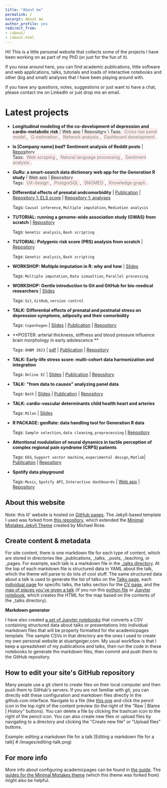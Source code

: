 ```yaml
---
title: "About me"
permalink: /
excerpt: About me
author_profile: yes
redirect_from:
- /about/
- /about.html
---
```


Hi! This is a little personal website that collects some of the projects I have been working on as part of my PhD (or just
for the fun of it).

If you nose around here, you can find academic publications, little software and web applications, talks, tutorials and 
loads of interactive notebooks and other (big and small) analyses that I have been playing around with.

If you have any questions, notes, suggestions or just want to have a chat, please contact me on LinkedIn or just drop me 
an email. 

Latest projects
======

- **Longitudinal modeling of the co-development of depression and cardio-metabolic risk** \|
  [Web app](https://longit-comorbidity.onrender.com) \| 
  [Repository](https://github.com/SereDef/comorb-longit-project) \\
  Tags: 
  <mark style="padding:3px 5px; background-color:#fdedec; color:grey"> Cross-lag panel model</mark>, 
  <mark style="padding:3px 5px; background-color:#fdedec; color:grey"> G-estimation</mark>, 
  <mark style="padding:3px 5px; background-color:#fdedec; color:grey"> Network analysis</mark>,
  <mark style="padding:3px 5px; background-color:#fdedec; color:grey"> Dashboard development</mark>.

- **Is [Company name] _bad_? Sentiment analysis of Reddit posts** \| 
  [Repository]() \
  Tags:
  <mark style="padding:3px 5px; background-color:#fdedec; color:grey"> Web scraping</mark>, 
  <mark style="padding:3px 5px; background-color:#fdedec; color:grey"> Natural language processing</mark>, 
  <mark style="padding:3px 5px; background-color:#fdedec; color:grey"> Sentiment analysis</mark>.

- **_GuRu_: a smart-search data dictionary web app for the Generation R study** \| 
  [Web app]() \| [Repository]() \
  Tags:
  <mark style="padding:3px 5px; background-color:#fdedec; color:grey"> UX-design</mark>, 
  <mark style="padding:3px 5px; background-color:#fdedec; color:grey"> PostgreSQL</mark>,
  <mark style="padding:3px 5px; background-color:#fdedec; color:grey"> SNOMED</mark>,
  <mark style="padding:3px 5px; background-color:#fdedec; color:grey"> Knowledge graph</mark>.

- **Differential effects of prenatal andcomorbidity** | [Publication]() | [Repository 1: ELS score]() | [Repository 1: analyses]()

  Tags: `Causal inference`, `Multiple imputation`, `Mediation analysis` 

- **TUTORIAL: running a genome-wide association study (GWAS) from scratch**  | [Repository]()

  Tags: `Genetic analysis`, `Bash scripting`
  
- **TUTORIAL: Polygenic risk score (PRS) analysis from scratch**  | [Repository]()

  Tags: `Genetic analysis`, `Bash scripting`

- **WORKSHOP: Multiple imputation in R: why and how** | [Slides]()

  Tags: `Multiple imputation`, `Data simualtion`, `Parallel processing` 

- **WORKSHOP: Gentle introduction to Git and GitHub for bio-medical researchers** | [Slides]()

  Tags: `Git`, `GitHub`, `version control`
  
- **TALK: Differential effects of prenatal and postnatal stress on depression symptoms, adiposity and their comorbidity**

  Tags: `Copenhagen` | [Slides]() | [Publication]() | [Repository]()

- **POSTER: arterial thickness, stiffness and blood pressure influence brain morphology in early adolescence **

  Tags: `OHBM 2023` | [pdf]() | [Publication]() | [Repository]()
  
- **TALK: Early-life stress score: multi-cohort data harmonization and integration**

  Tags: `Online EC` | [Slides]() | [Publication]() | [Repository]()

- **TALK: "from data to causes" analyzing panel data**

  Tags: `Bath` | [Slides]() | [Publication]() | [Repository]()

- **TALK: cardio-vascular determinants child health heart and arteries**

  Tags: `Milan` | [Slides]()

- **R PACKAGE: genRate: data handling tool for Generation R data**

  Tags: `Sample selection`, `data cleaning`, `preprocessing` | [Repository]()
  
- **Attentional modulation of neural dynamics in tactile perception of complex regional pain syndrome (CRPS) patients**

  Tags: `EEG`, `Support vector machine`, `experimental design`, `Matlab`| [Publication]() | [Repository]()
  
  
- **Spotify data playground**

  Tags: `Music`, `Spotify API`, `Interactive dashboards` | [Web app]() | [Repository]()


About this website
------

Note: this lil' website is hosted on [GitHub pages](https://pages.github.com). The Jekyll-based template I used was forked from [this repository](https://github.com/academicpages/academicpages.github.io), which extended the [Minimal Mistakes Jekyll Theme](https://mmistakes.github.io/minimal-mistakes/) created by Michael Rose.

Create content & metadata
------
For site content, there is one markdown file for each type of content, which are stored in directories like _publications, _talks, _posts, _teaching, or _pages. For example, each talk is a markdown file in the [_talks directory](). At the top of each markdown file is structured data in YAML about the talk, which the theme will parse to do lots of cool stuff. The same structured data about a talk is used to generate the list of talks on the [Talks page](), each [individual page](https://academicpages.github.io/talks/2012-03-01-talk-1) for specific talks, the talks section for the [CV page](https://academicpages.github.io/cv), and the [map of places you've given a talk](https://academicpages.github.io/talkmap.html) (if you run this [python file](https://github.com/academicpages/academicpages.github.io/blob/master/talkmap.py) or [Jupyter notebook](https://github.com/academicpages/academicpages.github.io/blob/master/talkmap.ipynb), which creates the HTML for the map based on the contents of the _talks directory).

**Markdown generator**

I have also created [a set of Jupyter notebooks](https://github.com/academicpages/academicpages.github.io/tree/master/markdown_generator
) that converts a CSV containing structured data about talks or presentations into individual markdown files that will be properly formatted for the academicpages template. The sample CSVs in that directory are the ones I used to create my own personal website at stuartgeiger.com. My usual workflow is that I keep a spreadsheet of my publications and talks, then run the code in these notebooks to generate the markdown files, then commit and push them to the GitHub repository.

How to edit your site's GitHub repository
------
Many people use a git client to create files on their local computer and then push them to GitHub's servers. If you are not familiar with git, you can directly edit these configuration and markdown files directly in the github.com interface. Navigate to a file (like [this one](https://github.com/academicpages/academicpages.github.io/blob/master/_talks/2012-03-01-talk-1.md) and click the pencil icon in the top right of the content preview (to the right of the "Raw | Blame | History" buttons). You can delete a file by clicking the trashcan icon to the right of the pencil icon. You can also create new files or upload files by navigating to a directory and clicking the "Create new file" or "Upload files" buttons. 

Example: editing a markdown file for a talk
[Editing a markdown file for a talk] # /images/editing-talk.png)

For more info
------
More info about configuring academicpages can be found in [the guide](https://academicpages.github.io/markdown/). The [guides for the Minimal Mistakes theme](https://mmistakes.github.io/minimal-mistakes/docs/configuration/) (which this theme was forked from) might also be helpful.
